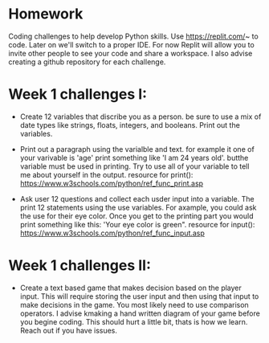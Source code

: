 # Homework
Coding challenges to help develop Python skills. Use https://replit.com/~ to code. Later on we'll switch to a proper IDE. For now Replit will allow you to invite other people to see your code and share a workspace. I also advise creating a github repository for each challenge. 

# Week 1 challenges I:
  - Create 12 variables that discribe you as a person.
    be sure to use a mix of date types like strings, floats, integers, and booleans. Print out the variables.
  
  - Print out a paragraph using the varialble and text. for example it one of your varivable is 'age' print something like 'I am 24 years old'. butthe variable must be      used in printing. Try to use all of your variable to tell me about yourself in the output. resource for print(): https://www.w3schools.com/python/ref_func_print.asp

  - Ask user 12 questions and collect each usder input into a variable. The print 12 statements using the use variables. For axample, you could ask the use for their eye color. Once you get to the printing part you would print something like this: 'Your eye color is green". resource for input(): https://www.w3schools.com/python/ref_func_input.asp

# Week 1 challenges II: 
  - Create a text based game that makes decision based on the player input. This will require storing the user input and then using that input to make decisions in the game. You most likely need to use comparison operators. I advise kmaking a hand written diagram of your game before you begine coding. This should hurt a little bit, thats is how we learn. Reach out if you have issues. 
